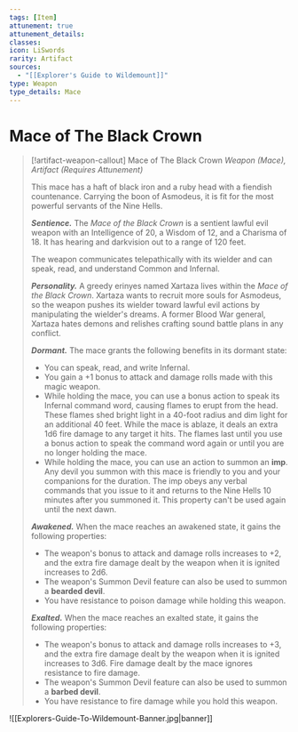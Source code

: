 ```yaml
---
tags: [Item]
attunement: true
attunement_details: 
classes: 
icon: LiSwords
rarity: Artifact
sources:
  - "[[Explorer's Guide to Wildemount]]"
type: Weapon
type_details: Mace
---
```

# Mace of The Black Crown
>[!artifact-weapon-callout] Mace of The Black Crown
>*Weapon (Mace), Artifact (Requires Attunement)*
>
>This mace has a haft of black iron and a ruby head with a fiendish countenance. Carrying the boon of Asmodeus, it is fit for the most powerful servants of the Nine Hells.
>
>***Sentience.*** The *Mace of the Black Crown* is a sentient lawful evil weapon with an Intelligence of 20, a Wisdom of 12, and a Charisma of 18. It has hearing and darkvision out to a range of 120 feet.
>
>The weapon communicates telepathically with its wielder and can speak, read, and understand Common and Infernal.
>
>***Personality.*** A greedy erinyes named Xartaza lives within the *Mace of the Black Crown*. Xartaza wants to recruit more souls for Asmodeus, so the weapon pushes its wielder toward lawful evil actions by manipulating the wielder's dreams. A former Blood War general, Xartaza hates demons and relishes crafting sound battle plans in any conflict.
>
>***Dormant.*** The mace grants the following benefits in its dormant state:
>
>* You can speak, read, and write Infernal.
>* You gain a +1 bonus to attack and damage rolls made with this magic weapon.
>* While holding the mace, you can use a bonus action to speak its Infernal command word, causing flames to erupt from the head. These flames shed bright light in a 40-foot radius and dim light for an additional 40 feet. While the mace is ablaze, it deals an extra 1d6 fire damage to any target it hits. The flames last until you use a bonus action to speak the command word again or until you are no longer holding the mace.
>* While holding the mace, you can use an action to summon an **imp**. Any devil you summon with this mace is friendly to you and your companions for the duration. The imp obeys any verbal commands that you issue to it and returns to the Nine Hells 10 minutes after you summoned it. This property can't be used again until the next dawn.
>
>***Awakened.*** When the mace reaches an awakened state, it gains the following properties:
>
>* The weapon's bonus to attack and damage rolls increases to +2, and the extra fire damage dealt by the weapon when it is ignited increases to 2d6.
>* The weapon's Summon Devil feature can also be used to summon a **bearded devil**.
>* You have resistance to poison damage while holding this weapon.
>
>***Exalted.*** When the mace reaches an exalted state, it gains the following properties:
>
>* The weapon's bonus to attack and damage rolls increases to +3, and the extra fire damage dealt by the weapon when it is ignited increases to 3d6. Fire damage dealt by the mace ignores resistance to fire damage.
>* The weapon's Summon Devil feature can also be used to summon a **barbed devil**.
>* You have resistance to fire damage while you hold this weapon.

![[Explorers-Guide-To-Wildemount-Banner.jpg|banner]]
